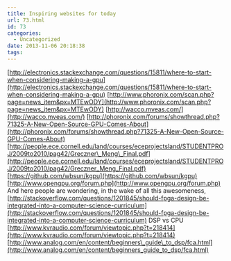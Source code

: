 ```yaml
---
title: Inspiring websites for today
url: 73.html
id: 73
categories:
  - Uncategorized
date: 2013-11-06 20:18:38
tags:
---
```


[http://electronics.stackexchange.com/questions/15811/where-to-start-when-considering-making-a-gpu](http://electronics.stackexchange.com/questions/15811/where-to-start-when-considering-making-a-gpu) [http://www.phoronix.com/scan.php?page=news_item&px=MTEwODY](http://www.phoronix.com/scan.php?page=news_item&px=MTEwODY) [http://wacco.mveas.com/](http://wacco.mveas.com/) [http://phoronix.com/forums/showthread.php?71325-A-New-Open-Source-GPU-Comes-About](http://phoronix.com/forums/showthread.php?71325-A-New-Open-Source-GPU-Comes-About) [http://people.ece.cornell.edu/land/courses/eceprojectsland/STUDENTPROJ/2009to2010/pag42/Greczner\_Meng\_Final.pdf](http://people.ece.cornell.edu/land/courses/eceprojectsland/STUDENTPROJ/2009to2010/pag42/Greczner_Meng_Final.pdf) [https://github.com/wbsun/kgpu](https://github.com/wbsun/kgpu) [http://www.opengpu.org/forum.php](http://www.opengpu.org/forum.php) And here people are wondering, in the wake of all this awesomeness, [http://stackoverflow.com/questions/1201845/should-fpga-design-be-integrated-into-a-computer-science-curriculum](http://stackoverflow.com/questions/1201845/should-fpga-design-be-integrated-into-a-computer-science-curriculum) DSP vs CPU [http://www.kvraudio.com/forum/viewtopic.php?t=218414](http://www.kvraudio.com/forum/viewtopic.php?t=218414) [http://www.analog.com/en/content/beginners\_guide\_to_dsp/fca.html](http://www.analog.com/en/content/beginners_guide_to_dsp/fca.html)